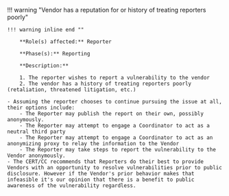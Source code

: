 <a name="05"></a>
!!! warning "Vendor has a reputation for or history of treating reporters poorly"

    !!! warning inline end ""

        **Role(s) affected:** Reporter

        **Phase(s):** Reporting

        **Description:**

        1. The reporter wishes to report a vulnerability to the vendor
        2. The vendor has a history of treating reporters poorly (retaliation, threatened litigation, etc.)

    - Assuming the reporter chooses to continue pursuing the issue at all, their options include:
        - The Reporter may publish the report on their own, possibly anonymously.
        - The Reporter may attempt to engage a Coordinator to act as a neutral third party
        - The Reporter may attempt to engage a Coordinator to act as an anonymizing proxy to relay the information to the Vendor
        - The Reporter may take steps to report the vulnerability to the Vendor anonymously.
    - The CERT/CC recommends that Reporters do their best to provide Vendors with an opportunity to resolve vulnerabilities prior to public disclosure. However if the Vendor's prior behavior makes that infeasible it's our opinion that there is a benefit to public awareness of the vulnerability regardless.


